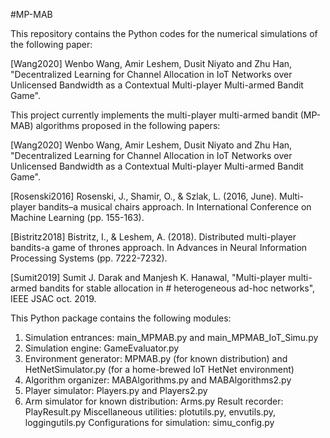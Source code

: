 #MP-MAB

This repository contains the Python codes for the numerical simulations of the following paper:

[Wang2020] Wenbo Wang, Amir Leshem, Dusit Niyato and Zhu Han, "Decentralized Learning for Channel Allocation in IoT Networks over Unlicensed Bandwidth as a Contextual Multi-player Multi-armed Bandit Game".

This project currently implements the multi-player multi-armed bandit (MP-MAB) algorithms proposed in the following papers:

[Wang2020] Wenbo Wang, Amir Leshem, Dusit Niyato and Zhu Han, "Decentralized Learning for Channel Allocation in IoT Networks over Unlicensed Bandwidth as a Contextual Multi-player Multi-armed Bandit Game".

[Rosenski2016] Rosenski, J., Shamir, O., & Szlak, L. (2016, June). Multi-player bandits–a musical chairs approach. In International Conference on Machine Learning (pp. 155-163).

[Bistritz2018] Bistritz, I., & Leshem, A. (2018). Distributed multi-player bandits-a game of thrones approach. In Advances in Neural Information Processing Systems (pp. 7222-7232).

[Sumit2019] Sumit J. Darak and Manjesh K. Hanawal, "Multi-player multi-armed bandits for stable allocation in # heterogeneous ad-hoc networks", IEEE JSAC oct. 2019.

This Python package contains the following modules:

1. Simulation entrances: main_MPMAB.py and main_MPMAB_IoT_Simu.py
2. Simulation engine: GameEvaluator.py
3. Environment generator: MPMAB.py (for known distribution) and HetNetSimulator.py (for a home-brewed IoT HetNet environment)
4. Algorithm organizer: MABAlgorithms.py and MABAlgorithms2.py
5. Player simulator: Players.py and Players2.py
6. Arm simulator for known distribution: Arms.py
Result recorder: PlayResult.py
Miscellaneous utilities: plotutils.py, envutils.py, loggingutils.py
Configurations for simulation: simu_config.py
